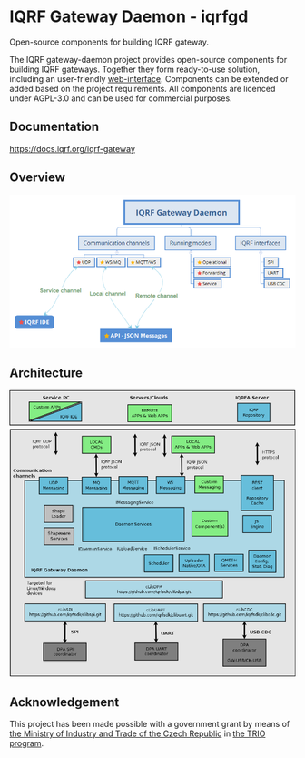 # IQRF Gateway Daemon - iqrfgd

Open-source components for building IQRF gateway.

The IQRF gateway-daemon project provides open-source components for building IQRF gateways. 
Together they form ready-to-use solution, including an user-friendly 
[web-interface](https://gitlab.iqrf.org/open-source/iqrf-gateway-webapp).
Components can be extended or added based on the project requirements. All components 
are licenced under AGPL-3.0 and can be used for commercial purposes.

## Documentation

https://docs.iqrf.org/iqrf-gateway

## Overview

![Overview](images/iqrfgd-overview.png)

## Architecture

![Architecture](images/iqrfgd-components.png)

## Acknowledgement

This project has been made possible with a government grant by means of [the Ministry of Industry and Trade of the Czech Republic](https://www.mpo.cz/) in [the TRIO program](https://starfos.tacr.cz/cs/project/FV40132).
